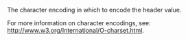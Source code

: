 The character encoding in which to encode the header value.

For more information on character encodings, see: <http://www.w3.org/International/O-charset.html>.